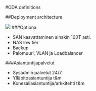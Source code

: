 #ODA definitions

##Deployment architecture

![](http://www.plantuml.com/plantuml/proxy?src=https://raw.githubusercontent.com/omahoito/definitions/master/deployment.MD?12)
###Optiona 
- SAN kasvattaminen ainakin 100T asti.
- NAS low tier 
- Backup
- Palomuuri, VLAN ja Loadbalancer

###Asiantuntijapalvelut
- Sysadmin palvelut 24/7
- Ylläpitoasiantuntija t&m
- Konesaliasiantuntija/arkkitehti t&m
